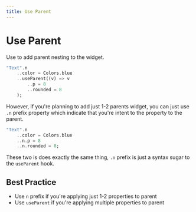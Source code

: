 ```yaml
---
title: Use Parent
---
```

# Use Parent
Use to add parent nesting to the widget.

```dart
"Text".n
    ..color = Colors.blue
    ..useParent((v) => v
        ..p = 8
        ..rounded = 8
    );
```

However, if you're planning to add just 1-2 parents widget, you can just use `.n` prefix property which indicate that you're intent to the property to the parent.
```dart
"Text".n
    ..color = Colors.blue
    ..n.p = 8
    ..n.rounded = 8;
```

These two is does exactly the same thing, `.n` prefix is just a syntax sugar to the `useParent` hook.

## Best Practice
- Use `n` prefix if you're applying just 1-2 properties to parent
- Use `useParent` if you're applying multiple properties to parent